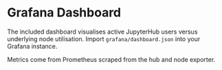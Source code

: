 # Grafana Dashboard

The included dashboard visualises active JupyterHub users versus underlying node utilisation. Import `grafana/dashboard.json` into your Grafana instance.

Metrics come from Prometheus scraped from the hub and node exporter.
